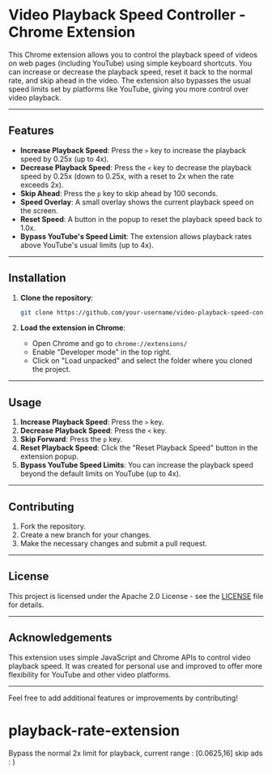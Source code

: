 # Video Playback Speed Controller - Chrome Extension

This Chrome extension allows you to control the playback speed of videos on web pages (including YouTube) using simple keyboard shortcuts. You can increase or decrease the playback speed, reset it back to the normal rate, and skip ahead in the video. The extension also bypasses the usual speed limits set by platforms like YouTube, giving you more control over video playback.

---

## Features
- **Increase Playback Speed**: Press the `>` key to increase the playback speed by 0.25x (up to 4x).
- **Decrease Playback Speed**: Press the `<` key to decrease the playback speed by 0.25x (down to 0.25x, with a reset to 2x when the rate exceeds 2x).
- **Skip Ahead**: Press the `p` key to skip ahead by 100 seconds.
- **Speed Overlay**: A small overlay shows the current playback speed on the screen.
- **Reset Speed**: A button in the popup to reset the playback speed back to 1.0x.
- **Bypass YouTube's Speed Limit**: The extension allows playback rates above YouTube's usual limits (up to 4x).

---

## Installation

1. **Clone the repository**:
   ```bash
   git clone https://github.com/your-username/video-playback-speed-controller.git
   ```

2. **Load the extension in Chrome**:
   - Open Chrome and go to `chrome://extensions/`
   - Enable "Developer mode" in the top right.
   - Click on "Load unpacked" and select the folder where you cloned the project.

---

## Usage

1. **Increase Playback Speed**: Press the `>` key.
2. **Decrease Playback Speed**: Press the `<` key.
3. **Skip Forward**: Press the `p` key.
4. **Reset Playback Speed**: Click the "Reset Playback Speed" button in the extension popup.
5. **Bypass YouTube Speed Limits**: You can increase the playback speed beyond the default limits on YouTube (up to 4x).

---

## Contributing

1. Fork the repository.
2. Create a new branch for your changes.
3. Make the necessary changes and submit a pull request.

---

## License

This project is licensed under the Apache 2.0 License - see the [LICENSE](LICENSE) file for details.

---

## Acknowledgements

This extension uses simple JavaScript and Chrome APIs to control video playback speed. It was created for personal use and improved to offer more flexibility for YouTube and other video platforms.

---

Feel free to add additional features or improvements by contributing!
# playback-rate-extension
Bypass the normal 2x limit for playback, current range : [0.0625,16]
skip ads : ) 
